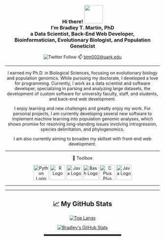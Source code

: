 <!--
**btmartin721/btmartin721** is a ✨ _special_ ✨ repository because its `README.md` (this file) appears on your GitHub profile.
-->

<div align="center">
  

  <br>
  
<h3>Hi there! <img src="https://media.giphy.com/media/qQh0DBncuFJwQ/giphy.gif" width="60px"><br>I'm Bradley T. Martin, PhD<br>a Data Scientist, Back-End Web Developer, <br>Bioinformatician, Evolutionary Biologist, and Population Geneticist<br></h3>

![Twitter Follow](https://img.shields.io/twitter/follow/turtlePowerYo?label=Follow%20me%20on%20Twitter%21&style=social) 📫 btm002@uark.edu

----------

I earned my Ph.D. in Biological Sciences, focusing on evolutionary biology and population genomics. While pursuing my doctorate, I developed a love for programming. Currently, I work as a data scientist and software developer, specializing in parsing and analyzing large datasets, the development of custom software for university faculty, staff, and students, and back-end web development.

I enjoy learning and new challenges and greatly enjoy my work. For personal projects, I am currently developing several new software to implement machine learning into population genomic analyses, which shows promise for resolving long-standing issues involving introgression, species delimitation, and phylogenomics.

I am also currently aiming to broaden my skillset with front-end web development.

----------

🧰 Toolbox

<img src="https://worldvectorlogo.com/download/python-4.svg" alt="Python Logo" width="50" height="50"/> <img src="https://worldvectorlogo.com/download/r-lang.svg" alt="R Logo" width="50" height="50"/> <img src="https://worldvectorlogo.com/download/java-4.svg" alt="Java Logo" width="50" height="50"/> <img src="https://worldvectorlogo.com/download/bash-1.svg" alt="Bash Logo" width="50" height="50"/> <img src="https://worldvectorlogo.com/download/c.svg" alt="C Plus Plus Logo" width="50" height="50"/> <img src="https://worldvectorlogo.com/download/aws-2.svg" alt="Java Logo" width="50" height="50"/>


----------


--------

## &#x1f4c8; My GitHub Stats

[![Top Langs](https://github-readme-stats.vercel.app/api/top-langs/?username=btmartin721&&theme=radical)](https://github.com/anuraghazra/github-readme-stats)

[![Bradley's GitHub Stats](https://github-readme-stats.vercel.app/api?username=btmartin721&theme=radical)](https://github.com/anuraghazra/github-readme-stats)


<hr width="50%" style="height:5px;">
